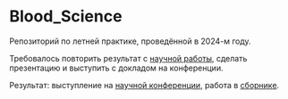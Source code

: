 # Blood_Science

Репозиторий по летней практике, проведённой в 2024-м году.

Требовалось повторить результат с [научной работы](docs/CMPB_2022.pdf), сделать презентацию и выступить с докладом на конференции.

Результат: выступление на [научной конференции](https://sites.google.com/view/rnp-conf-dvfu/%D0%B3%D0%BB%D0%B0%D0%B2%D0%BD%D0%B0%D1%8F-%D1%81%D1%82%D1%80%D0%B0%D0%BD%D0%B8%D1%86%D0%B0), работа в [сборнике](https://www.dvfu.ru/upload/medialibrary/e2f/hav35hxnaxnhxeb0mayh84mbn4y4not7/RNPK2024.pdf).
